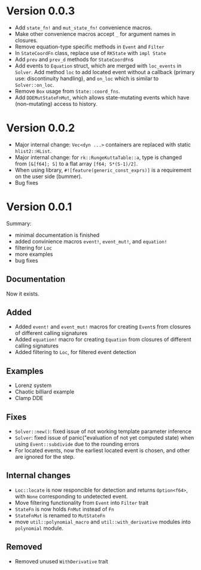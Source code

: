 # Version 0.0.3

- Add `state_fn!` and `mut_state_fn!` convenience macros.
- Make other convenience macros accept `_` for argument names in closures.
- Remove equation-type specific methods in `Event` and `Filter`
- In `StateCoordFn` class, replace use of `RKState` with `impl State`
- Add `prev` and `prev_d` methods for `StateCoordFn`s
- Add events to `Equation` struct, which are merged with `loc_events` in `Solver`. Add method `loc` to add located event without a callback (primary use: discontinuity handling), and `on_loc` which is similar to `Solver::on_loc`.
- Remove `Box` usage from `State::coord_fns`.
- Add `DDEMutStateFnMut`, which allows state-mutating events which have (non-mutating) access to history.

# Version 0.0.2

- Major internal change: `Vec<dyn ...>` containers are replaced with static `hlist2::HList`. 
- Major internal change: for `rk::RungeKuttaTable::a`, type is changed from `[&[f64]; S]` to a flat array `[f64; S*(S-1)/2]`.
- When using library, `#![feature(generic_const_exprs)]` is a requirement on the user side (bummer).
- Bug fixes

# Version 0.0.1

Summary:
- minimal documentation is finished
- added convinience macros `event!`, `event_mut!`, and `equation!`
- filtering for `Loc`
- more examples
- bug fixes

## Documentation

Now it exists.

## Added
- Added `event!` and `event_mut!` macros for creating `Event`s from closures of different calling signatures
- Added `equation!` macro for creating `Equation` from closures of different calling signatures
- Added filtering to `Loc`, for filtered event detection

## Examples
- Lorenz system
- Chaotic billiard example
- Clamp DDE

## Fixes
- `Solver::new()`: fixed issue of not working template parameter inference
- `Solver`: fixed issue of panic("evaluation of not yet computed state) when using `Event::subdivide` due to the rounding errors
- For located events, now the earliest located event is chosen, and other are ignored for the step.

## Internal changes
- `Loc::locate` is now responcible for detection and returns `Option<f64>`, with `None` corresponding to undetected event.
- Move filtering functionality from `Event` into `Filter` trait
- `StateFn` is now holds `FnMut` instead of `Fn`
- `StateFnMut` is renamed to `MutStateFn`
- move `util::polynomial_macro` and `util::with_derivative` modules into `polynomial` module.

## Removed
- Removed unused `WithDerivative` trait
